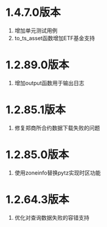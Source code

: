 # 1.4.7.0版本

1. 增加单元测试用例
2. to_ts_asset函数增加ETF基金支持

# 1.2.89.0版本
1. 增加output函数用于输出日志

# 1.2.85.1版本
1. 修复郑商所合约数据下载失败的问题

# 1.2.85.0版本
1. 使用zoneinfo替换pytz实现时区功能

# 1.2.64.3版本

1. 优化对查询数据失败的容错支持
